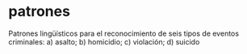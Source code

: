 # patrones
Patrones lingüísticos para el reconocimiento de seis tipos de eventos criminales:  a) asalto; b) homicidio; c) violación; d) suicido
